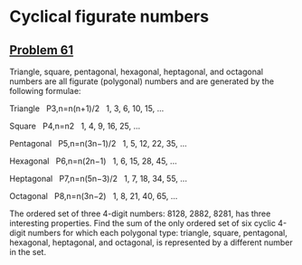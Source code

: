 # Cyclical figurate numbers
## [Problem 61](https://projecteuler.net/problem=61)
Triangle, square, pentagonal, hexagonal, heptagonal, and octagonal numbers are all figurate (polygonal) numbers and are generated by the following formulae:

Triangle
 
P3,n=n(n+1)/2
 
1, 3, 6, 10, 15, ...


Square
 
P4,n=n2
 
1, 4, 9, 16, 25, ...


Pentagonal
 
P5,n=n(3n−1)/2
 
1, 5, 12, 22, 35, ...


Hexagonal
 
P6,n=n(2n−1)
 
1, 6, 15, 28, 45, ...


Heptagonal
 
P7,n=n(5n−3)/2
 
1, 7, 18, 34, 55, ...


Octagonal
 
P8,n=n(3n−2)
 
1, 8, 21, 40, 65, ...

The ordered set of three 4-digit numbers: 8128, 2882, 8281, has three interesting properties.
Find the sum of the only ordered set of six cyclic 4-digit numbers for which each polygonal type: triangle, square, pentagonal, hexagonal, heptagonal, and octagonal, is represented by a different number in the set.
